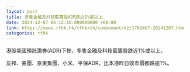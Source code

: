 ```yaml
---
layout: post
title: 多隻金融及科技藍籌股ADR跌近1%或以上
date: 2024-12-07 06:12:10.000000000 +08:00
link: https://news.rthk.hk/rthk/ch/component/k2/1782467-20241207.htm
categories: rthk
---
```


港股美國預託證券(ADR)下挫，多隻金融及科技藍籌股跌近1%或以上。

友邦、美團、京東集團、小米、平保ADR，比本港昨日收市價都跌逾1%。
